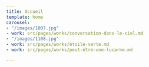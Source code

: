 ```yaml
---
title: Accueil
template: home
carousel:
- "/images/1007.jpg"
- work: src/pages/works/conversation-dans-le-ciel.md
- "/images/1108.jpg"
- work: src/pages/works/étoile-verte.md
- work: src/pages/works/peut-être-une-lucarne.md

---
```

